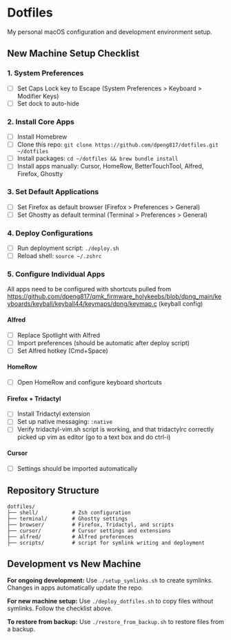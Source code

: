 # Dotfiles

My personal macOS configuration and development environment setup.

## New Machine Setup Checklist

### 1. System Preferences
- [ ] Set Caps Lock key to Escape (System Preferences > Keyboard > Modifier Keys)
- [ ] Set dock to auto-hide

### 2. Install Core Apps
- [ ] Install Homebrew
- [ ] Clone this repo: `git clone https://github.com/dpeng817/dotfiles.git ~/dotfiles`
- [ ] Install packages: `cd ~/dotfiles && brew bundle install`
- [ ] Install apps manually: Cursor, HomeRow, BetterTouchTool, Alfred, Firefox, Ghostty

### 3. Set Default Applications
- [ ] Set Firefox as default browser (Firefox > Preferences > General)
- [ ] Set Ghostty as default terminal (Terminal > Preferences > General)

### 4. Deploy Configurations
- [ ] Run deployment script: `./deploy.sh`
- [ ] Reload shell: `source ~/.zshrc`

### 5. Configure Individual Apps

All apps need to be configured with shortcuts pulled from https://github.com/dpeng817/qmk_firmware_holykeebs/blob/dpng_main/keyboards/keyball/keyball44/keymaps/dpng/keymap.c (keyball config)

#### Alfred
- [ ] Replace Spotlight with Alfred
- [ ] Import preferences (should be automatic after deploy script)
- [ ] Set Alfred hotkey (Cmd+Space)

#### HomeRow
- [ ] Open HomeRow and configure keyboard shortcuts

#### Firefox + Tridactyl
- [ ] Install Tridactyl extension
- [ ] Set up native messaging: `:native`
- [ ] Verify tridactyl-vim.sh script is working, and that tridactylrc correctly picked up vim as editor (go to a text box and do ctrl-i)

#### Cursor
- [ ] Settings should be imported automatically


## Repository Structure

```
dotfiles/
├── shell/           # Zsh configuration
├── terminal/        # Ghostty settings
├── browser/         # Firefox, Tridactyl, and scripts
├── cursor/          # Cursor settings and extensions
├── alfred/          # Alfred preferences
├── scripts/         # script for symlink writing and deployment
```

## Development vs New Machine

**For ongoing development:** Use `./setup_symlinks.sh` to create symlinks. Changes in apps automatically update the repo.

**For new machine setup:** Use `./deploy_dotfiles.sh` to copy files without symlinks. Follow the checklist above.

**To restore from backup:** Use `./restore_from_backup.sh` to restore files from a backup.
